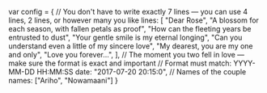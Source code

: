 var config = {
    // You don't have to write exactly 7 lines — you can use 4 lines, 2 lines, or however many you like
    lines: [
        "Dear Rose",
        "A blossom for each season, with fallen petals as proof",
        "How can the fleeting years be entrusted to dust",
        "Your gentle smile is my eternal longing",
        "Can you understand even a little of my sincere love",
        "My dearest, you are my one and only",
        "Love you forever...",
    ],
    // The moment you two fell in love — make sure the format is exact and important
    // Format must match: YYYY-MM-DD HH:MM:SS
    date: "2017-07-20 20:15:0",
    // Names of the couple
    names: ["Ariho", "Nowamaani"]
}
